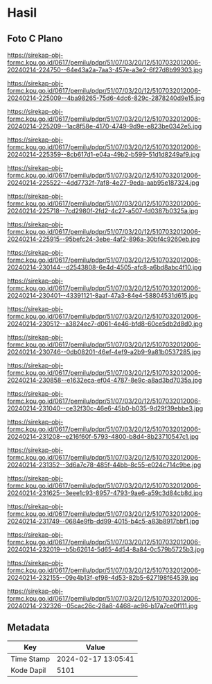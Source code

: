# Hasil

## Foto C Plano

https://sirekap-obj-formc.kpu.go.id/0617/pemilu/pdpr/51/07/03/20/12/5107032012006-20240214-224750--64e43a2a-7aa3-457e-a3e2-6f27d8b99303.jpg

https://sirekap-obj-formc.kpu.go.id/0617/pemilu/pdpr/51/07/03/20/12/5107032012006-20240214-225009--4ba98265-75d6-4dc6-829c-2878240d9e15.jpg

https://sirekap-obj-formc.kpu.go.id/0617/pemilu/pdpr/51/07/03/20/12/5107032012006-20240214-225209--1ac8f58e-4170-4749-9d9e-e823be0342e5.jpg

https://sirekap-obj-formc.kpu.go.id/0617/pemilu/pdpr/51/07/03/20/12/5107032012006-20240214-225359--8cb617d1-e04a-49b2-b599-51d1d8249af9.jpg

https://sirekap-obj-formc.kpu.go.id/0617/pemilu/pdpr/51/07/03/20/12/5107032012006-20240214-225522--4dd7732f-7af8-4e27-9eda-aab95e187324.jpg

https://sirekap-obj-formc.kpu.go.id/0617/pemilu/pdpr/51/07/03/20/12/5107032012006-20240214-225718--7cd2980f-2fd2-4c27-a507-fd0387b0325a.jpg

https://sirekap-obj-formc.kpu.go.id/0617/pemilu/pdpr/51/07/03/20/12/5107032012006-20240214-225915--95befc24-3ebe-4af2-896a-30bf4c9260eb.jpg

https://sirekap-obj-formc.kpu.go.id/0617/pemilu/pdpr/51/07/03/20/12/5107032012006-20240214-230144--d2543808-6e4d-4505-afc8-a6bd8abc4f10.jpg

https://sirekap-obj-formc.kpu.go.id/0617/pemilu/pdpr/51/07/03/20/12/5107032012006-20240214-230401--43391121-8aaf-47a3-84e4-58804531d615.jpg

https://sirekap-obj-formc.kpu.go.id/0617/pemilu/pdpr/51/07/03/20/12/5107032012006-20240214-230512--a3824ec7-d061-4e46-bfd8-60ce5db2d8d0.jpg

https://sirekap-obj-formc.kpu.go.id/0617/pemilu/pdpr/51/07/03/20/12/5107032012006-20240214-230746--0db08201-46ef-4ef9-a2b9-9a81b0537285.jpg

https://sirekap-obj-formc.kpu.go.id/0617/pemilu/pdpr/51/07/03/20/12/5107032012006-20240214-230858--e1632eca-ef04-4787-8e9c-a8ad3bd7035a.jpg

https://sirekap-obj-formc.kpu.go.id/0617/pemilu/pdpr/51/07/03/20/12/5107032012006-20240214-231040--ce32f30c-46e6-45b0-b035-9d29f39ebbe3.jpg

https://sirekap-obj-formc.kpu.go.id/0617/pemilu/pdpr/51/07/03/20/12/5107032012006-20240214-231208--e216f60f-5793-4800-b8d4-8b23710547c1.jpg

https://sirekap-obj-formc.kpu.go.id/0617/pemilu/pdpr/51/07/03/20/12/5107032012006-20240214-231352--3d6a7c78-485f-44bb-8c55-e024c714c9be.jpg

https://sirekap-obj-formc.kpu.go.id/0617/pemilu/pdpr/51/07/03/20/12/5107032012006-20240214-231625--3eee1c93-8957-4793-9ae6-a59c3d84cb8d.jpg

https://sirekap-obj-formc.kpu.go.id/0617/pemilu/pdpr/51/07/03/20/12/5107032012006-20240214-231749--0684e9fb-dd99-4015-b4c5-a83b8917bbf1.jpg

https://sirekap-obj-formc.kpu.go.id/0617/pemilu/pdpr/51/07/03/20/12/5107032012006-20240214-232019--b5b62614-5d65-4d54-8a84-0c579b5725b3.jpg

https://sirekap-obj-formc.kpu.go.id/0617/pemilu/pdpr/51/07/03/20/12/5107032012006-20240214-232155--09e4b13f-ef98-4d53-82b5-627198f64539.jpg

https://sirekap-obj-formc.kpu.go.id/0617/pemilu/pdpr/51/07/03/20/12/5107032012006-20240214-232326--05cac26c-28a8-4468-ac96-b17a7ce0f111.jpg


## Metadata

| Key        | Value               |
| ---------- | ------------------- |
| Time Stamp | 2024-02-17 13:05:41 |
| Kode Dapil | 5101                |



